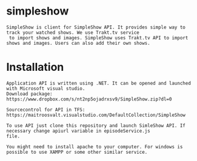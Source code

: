 # simpleshow
    SimpleShow is client for SimpleShow API. It provides simple way to track your watched shows. We use Trakt.tv service
     to import shows and images. SimpleShow uses Trakt.tv API to import shows and images. Users can also add their own shows.

# Installation
    Application API is written using .NET. It can be opened and launched with Microsoft visual studio.
    Download package: https://www.dropbox.com/s/nt2np5ojadrxsv9/SimpleShow.zip?dl=0

    Sourcecontrol for API in TFS:
    https://maitroosvalt.visualstudio.com/DefaultCollection/SimpleShow

    To use API just clone this repository and launch SimleShow API. If necessary change apiurl variable in episodeService.js
    file.

    You might need to install apache to your computer. For windows is possible to use XAMPP or some other similar service.
